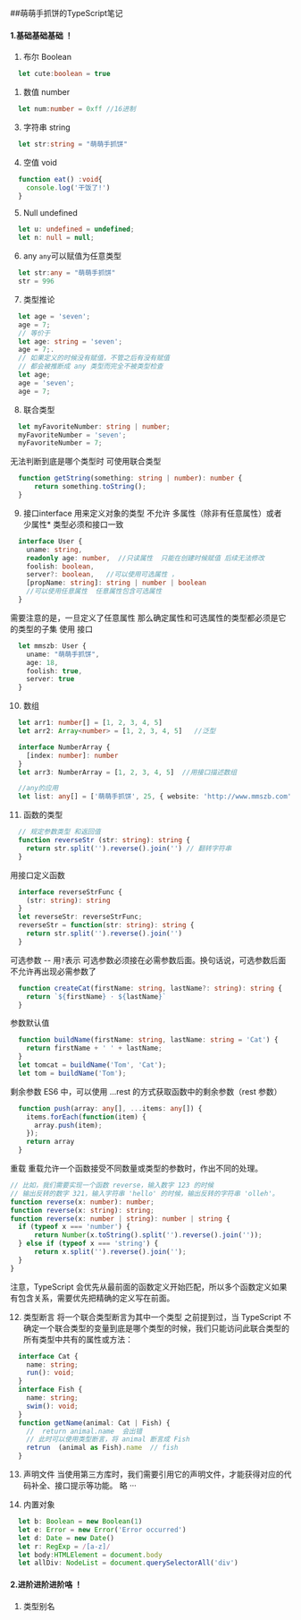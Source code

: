 ##萌萌手抓饼的TypeScript笔记
#### 1.基础基础基础 ！
1. 布尔 Boolean
  ```typescript
    let cute:boolean = true
  ```
1. 数值 number
  ```typescript
    let num:number = 0xff //16进制
  ```
3. 字符串 string
  ```typescript
    let str:string = "萌萌手抓饼"
  ```
4. 空值 void
  ```typescript
    function eat() :void{
      console.log('干饭了!')
    }
  ```
5. Null undefined
  ```typescript
    let u: undefined = undefined;
    let n: null = null;
  ```
6. any 
  <code>any</code>可以赋值为任意类型
  ```typescript
    let str:any = "萌萌手抓饼"
    str = 996
  ```
7. 类型推论
  ```typescript
    let age = 'seven';
    age = 7;
    // 等价于
    let age: string = 'seven';
    age = 7;.
    // 如果定义的时候没有赋值，不管之后有没有赋值
    // 都会被推断成 any 类型而完全不被类型检查
    let age;
    age = 'seven';
    age = 7;
  ```
8. 联合类型
  ```typescript
    let myFavoriteNumber: string | number;
    myFavoriteNumber = 'seven';
    myFavoriteNumber = 7;
  ```
  无法判断到底是哪个类型时 可使用联合类型
  ```typescript
    function getString(something: string | number): number {
        return something.toString();
    }
  ```
9. 接口interface
  用来定义对象的类型
  不允许 多属性（除非有任意属性）或者 少属性*  类型必须和接口一致
  ```typescript
    interface User {
      uname: string,
      readonly age: number,  //只读属性  只能在创建时候赋值 后续无法修改
      foolish: boolean,
      server?: boolean,   //可以使用可选属性 ，
      [propName: string]: string | number | boolean
      //可以使用任意属性  任意属性包含可选属性
    }
  ```  
  需要注意的是，一旦定义了任意属性
  那么确定属性和可选属性的类型都必须是它的类型的子集
  使用 接口
  ```typescript
    let mmszb: User {
      uname: "萌萌手抓饼",
      age: 18,
      foolish: true,
      server: true
    }
  ```
10. 数组
  ```typescript
    let arr1: number[] = [1, 2, 3, 4, 5]
    let arr2: Array<number> = [1, 2, 3, 4, 5]   //泛型

    interface NumberArray {
      [index: number]: number
    }
    let arr3: NumberArray = [1, 2, 3, 4, 5]  //用接口描述数组

    //any的应用
    let list: any[] = ['萌萌手抓饼', 25, { website: 'http://www.mmszb.com' }];
  ```
11. 函数的类型
  ```typescript
    // 规定参数类型 和返回值
    function reverseStr (str: string): string {
      return str.split('').reverse().join('') // 翻转字符串
    }
  ```
  用接口定义函数
  ```TypeScript
    interface reverseStrFunc {
      (str: string): string
    }
    let reverseStr: reverseStrFunc;
    reverseStr = function(str: string): string {
      return str.split('').reverse().join('')
    }
  ``` 
  可选参数 -- 用<code>?</code>表示
    可选参数必须接在必需参数后面。换句话说，可选参数后面不允许再出现必需参数了
  ```ts
    function createCat(firstName: string, lastName?: string): string {
      return `${firstName} · ${lastName}`
    }
  ```
  参数默认值
  ```ts
    function buildName(firstName: string, lastName: string = 'Cat') {
      return firstName + ' ' + lastName;
    }
    let tomcat = buildName('Tom', 'Cat');
    let tom = buildName('Tom');
  ```
  剩余参数
  ES6 中，可以使用 ...rest 的方式获取函数中的剩余参数（rest 参数）
  ```ts
    function push(array: any[], ...items: any[]) {
      items.forEach(function(item) {
        array.push(item);
      });
      return array
    }
  ```
  重载
  重载允许一个函数接受不同数量或类型的参数时，作出不同的处理。
  ```ts
  // 比如，我们需要实现一个函数 reverse，输入数字 123 的时候
  // 输出反转的数字 321，输入字符串 'hello' 的时候，输出反转的字符串 'olleh'。
  function reverse(x: number): number;
  function reverse(x: string): string;
  function reverse(x: number | string): number | string {
    if (typeof x === 'number') {
        return Number(x.toString().split('').reverse().join(''));
    } else if (typeof x === 'string') {
        return x.split('').reverse().join('');
    }
  }
  
  ```
  注意，TypeScript 会优先从最前面的函数定义开始匹配，所以多个函数定义如果有包含关系，需要优先把精确的定义写在前面。

  12. 类型断言
  将一个联合类型断言为其中一个类型
  之前提到过，当 TypeScript 不确定一个联合类型的变量到底是哪个类型的时候，我们只能访问此联合类型的所有类型中共有的属性或方法：  
  ```ts
    interface Cat {
      name: string;
      run(): void;
    }
    interface Fish {
      name: string;
      swim(): void;
    }
    function getName(animal: Cat | Fish) {
      //  return animal.name  会出错  
      // 此时可以使用类型断言，将 animal 断言成 Fish
      retrun  (animal as Fish).name  // fish
    }
  ```
  13. 声明文件
  当使用第三方库时，我们需要引用它的声明文件，才能获得对应的代码补全、接口提示等功能。
  略 ···

  14. 内置对象
  ```ts
    let b: Boolean = new Boolean(1)
    let e: Error = new Error('Error occurred')
    let d: Date = new Date()
    let r: RegExp = /[a-z]/
    let body:HTMLElement = document.body
    let allDiv: NodeList = document.querySelectorAll('div')
  ```
  #### 2.进阶进阶进阶咯 ！
  1. 类型别名
  

